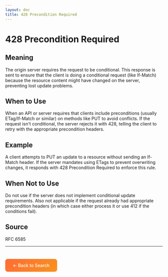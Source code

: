 ```yaml
---
layout: doc
title: 428 Precondition Required
---
```


# 428 Precondition Required

## Meaning

The origin server requires the request to be conditional. This response is sent to ensure that the client is doing a conditional request (like If-Match) because the resource content might have changed on the server, preventing lost update problems.

## When to Use

When an API or server requires that clients include preconditions (usually ETag/If-Match or similar) on methods like PUT to avoid conflicts. If the request isn't conditional, the server rejects it with 428, telling the client to retry with the appropriate precondition headers.

## Example

A client attempts to PUT an update to a resource without sending an If-Match header. If the server mandates using ETags to prevent overwriting changes, it responds with 428 Precondition Required to enforce this rule.

## When Not to Use

Do not use if the server does not implement conditional update requirements. Also not applicable if the request already had appropriate precondition headers (in which case either process it or use 412 if the conditions fail).

## Source

RFC 6585

---

<div style="margin-top: 40px;">
  <a href="/" style="display: inline-block; padding: 12px 24px; background: linear-gradient(135deg, #ff6b35, #f7931e); color: white; text-decoration: none; border-radius: 8px; font-weight: 500;">← Back to Search</a>
</div>
